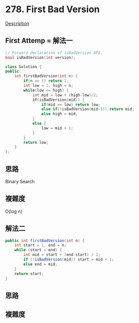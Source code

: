 # 278. First Bad Version 

[Description](https://leetcode.com/problems/first-bad-version/description/)

## First Attemp = 解法一
```C++
// Forward declaration of isBadVersion API.
bool isBadVersion(int version);

class Solution {
public:
    int firstBadVersion(int n) {
        if(n == 1) return 1;
        int low = 1, high = n;
        while(low <= high) {
            int mid = low + (high-low)/2;
            if(isBadVersion(mid)) {
                if(mid == low) return low;
                else if(!isBadVersion(mid-1)) return mid;
                else high = mid;
            }
            else {
                low = mid + 1;
            }
        }
        return low;
    }
};
```

## 思路
Binary Search

## 複雜度
O(log n)

## 解法二
```Java
public int firstBadVersion(int n) {
    int start = 1, end = n;
    while (start < end) {
        int mid = start + (end-start) / 2;
        if (!isBadVersion(mid)) start = mid + 1;
        else end = mid;            
    }        
    return start;
}
```
## 思路

## 複雜度